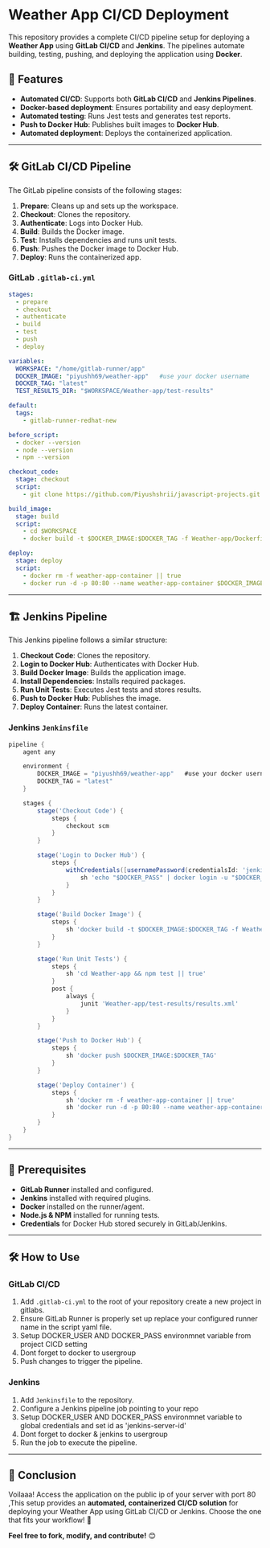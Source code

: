 # Weather App CI/CD Deployment

This repository provides a complete CI/CD pipeline setup for deploying a **Weather App** using **GitLab CI/CD** and **Jenkins**. The pipelines automate building, testing, pushing, and deploying the application using **Docker**.

## 🚀 Features
- **Automated CI/CD**: Supports both **GitLab CI/CD** and **Jenkins Pipelines**.
- **Docker-based deployment**: Ensures portability and easy deployment.
- **Automated testing**: Runs Jest tests and generates test reports.
- **Push to Docker Hub**: Publishes built images to **Docker Hub**.
- **Automated deployment**: Deploys the containerized application.

---

## 🛠 GitLab CI/CD Pipeline

The GitLab pipeline consists of the following stages:
1. **Prepare**: Cleans up and sets up the workspace.
2. **Checkout**: Clones the repository.
3. **Authenticate**: Logs into Docker Hub.
4. **Build**: Builds the Docker image.
5. **Test**: Installs dependencies and runs unit tests.
6. **Push**: Pushes the Docker image to Docker Hub.
7. **Deploy**: Runs the containerized app.

### GitLab `.gitlab-ci.yml`
```yaml
stages:
  - prepare
  - checkout
  - authenticate
  - build
  - test
  - push
  - deploy

variables:
  WORKSPACE: "/home/gitlab-runner/app"
  DOCKER_IMAGE: "piyushh69/weather-app"   #use your docker username 
  DOCKER_TAG: "latest"
  TEST_RESULTS_DIR: "$WORKSPACE/Weather-app/test-results"

default:
  tags:
    - gitlab-runner-redhat-new

before_script:
  - docker --version
  - node --version
  - npm --version

checkout_code:
  stage: checkout
  script:
    - git clone https://github.com/Piyushshrii/javascript-projects.git $WORKSPACE

build_image:
  stage: build
  script:
    - cd $WORKSPACE
    - docker build -t $DOCKER_IMAGE:$DOCKER_TAG -f Weather-app/Dockerfile Weather-app/

deploy:
  stage: deploy
  script:
    - docker rm -f weather-app-container || true
    - docker run -d -p 80:80 --name weather-app-container $DOCKER_IMAGE:$DOCKER_TAG
```

---

## 🏗 Jenkins Pipeline

This Jenkins pipeline follows a similar structure:
1. **Checkout Code**: Clones the repository.
2. **Login to Docker Hub**: Authenticates with Docker Hub.
3. **Build Docker Image**: Builds the application image.
4. **Install Dependencies**: Installs required packages.
5. **Run Unit Tests**: Executes Jest tests and stores results.
6. **Push to Docker Hub**: Publishes the image.
7. **Deploy Container**: Runs the latest container.

### Jenkins `Jenkinsfile`
```groovy
pipeline {
    agent any

    environment {
        DOCKER_IMAGE = "piyushh69/weather-app"   #use your docker username 
        DOCKER_TAG = "latest"
    }

    stages {
        stage('Checkout Code') {
            steps {
                checkout scm
            }
        }

        stage('Login to Docker Hub') {
            steps {
                withCredentials([usernamePassword(credentialsId: 'jenkins-server-id', usernameVariable: 'DOCKER_USER', passwordVariable: 'DOCKER_PASS')]) {
                    sh 'echo "$DOCKER_PASS" | docker login -u "$DOCKER_USER" --password-stdin'
                }
            }
        }

        stage('Build Docker Image') {
            steps {
                sh 'docker build -t $DOCKER_IMAGE:$DOCKER_TAG -f Weather-app/Dockerfile Weather-app/'
            }
        }

        stage('Run Unit Tests') {
            steps {
                sh 'cd Weather-app && npm test || true'
            }
            post {
                always {
                    junit 'Weather-app/test-results/results.xml'
                }
            }
        }

        stage('Push to Docker Hub') {
            steps {
                sh 'docker push $DOCKER_IMAGE:$DOCKER_TAG'
            }
        }

        stage('Deploy Container') {
            steps {
                sh 'docker rm -f weather-app-container || true'
                sh 'docker run -d -p 80:80 --name weather-app-container $DOCKER_IMAGE:$DOCKER_TAG'
            }
        }
    }
}
```

---

## 📌 Prerequisites
- **GitLab Runner** installed and configured.
- **Jenkins** installed with required plugins.
- **Docker** installed on the runner/agent.
- **Node.js & NPM** installed for running tests.
- **Credentials** for Docker Hub stored securely in GitLab/Jenkins.

---

## 🛠 How to Use
### **GitLab CI/CD**
1. Add `.gitlab-ci.yml` to the root of your repository create a new project in gitlabs.
2. Ensure GitLab Runner is properly set up replace your configured runner name in the script yaml file.
3. Setup DOCKER_USER AND DOCKER_PASS environmnet variable from project CICD setting
4. Dont forget to docker to usergroup
5. Push changes to trigger the pipeline.

### **Jenkins**
1. Add `Jenkinsfile` to the repository.
2. Configure a Jenkins pipeline job pointing to your repo
3. Setup DOCKER_USER AND DOCKER_PASS environmnet variable to global credentials and set id as 'jenkins-server-id'
4. Dont forget to docker & jenkins to usergroup
5. Run the job to execute the pipeline.

---

## 🎯 Conclusion
Voilaaa! Access the application on the public ip of your server with port 80
,This setup provides an **automated, containerized CI/CD solution** for deploying your Weather App using GitLab CI/CD or Jenkins. Choose the one that fits your workflow! 🚀

**Feel free to fork, modify, and contribute!** 😊

